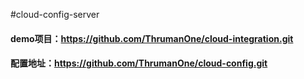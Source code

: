 #cloud-config-server
#### demo项目：https://github.com/ThrumanOne/cloud-integration.git
#### 配置地址：https://github.com/ThrumanOne/cloud-config.git